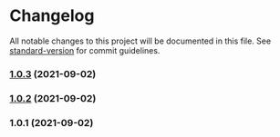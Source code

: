 # Changelog

All notable changes to this project will be documented in this file. See [standard-version](https://github.com/conventional-changelog/standard-version) for commit guidelines.

### [1.0.3](https://github.com/gaetansenn/dw-localise/compare/v1.0.1...v1.0.3) (2021-09-02)

### [1.0.2](https://github.com/gaetansenn/dw-localise/compare/v1.0.1...v1.0.2) (2021-09-02)

### 1.0.1 (2021-09-02)
